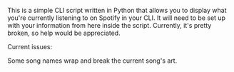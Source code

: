 This is a simple CLI script written in Python that allows you to display what you're currently listening to
on Spotify in your CLI. It will need to be set up with your information from here inside the script. 
Currently, it's pretty broken, so help would be appreciated.

Current issues:

Some song names wrap and break the current song's art.
